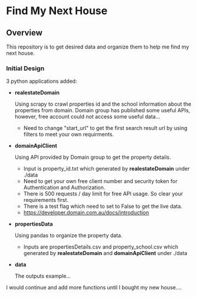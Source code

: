 # Find My Next House
## Overview
This repository is to get desired data and organize them to help me find my next house. 

### Initial Design
3 python applications added:

* **realestateDomain**

   Using scrapy to crawl properties id and the school information about the properties from domain.
   Domain group has published some useful APIs, however, free account could not access some useful data...
    * Need to change "start_url" to get the first search result url by using filters to meet your own requirments.
    
* **domainApiClient**

   Using API provided by Domain group to get the property details.
    * Input is property_id.txt which generated by **realestateDomain** under ./data
    * Need to get your own free client number and security token for Authentication and Authorization.
    * There is 500 requests / day limit for free API usage. So clear your requirements first.
    * There is a test flag which need to set to False to get the live data.
    * https://developer.domain.com.au/docs/introduction
    
* **propertiesData**

   Using pandas to organize the property data.
    * Inputs are propertiesDetails.csv and property_school.csv which generated by **realestateDomain** and **domainApiClient** under ./data
   
* **data**

   The outputs example...
   
I would continue and add more functions until I bought my new house....
   

